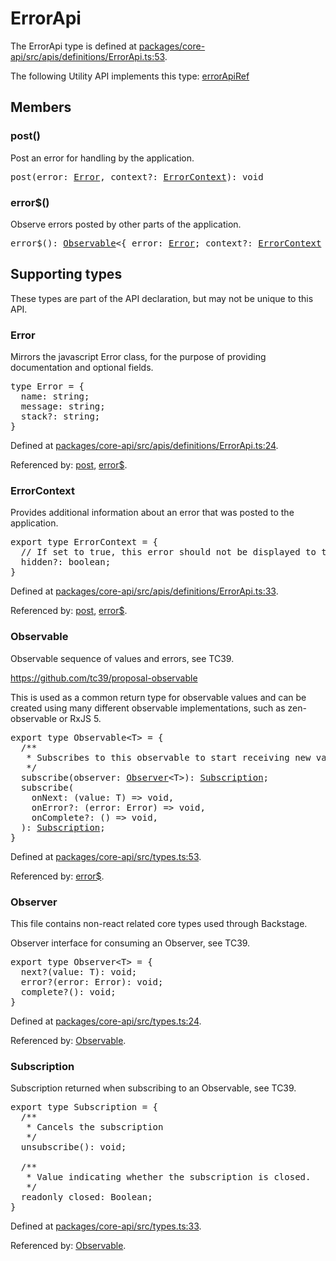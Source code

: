# ErrorApi

The ErrorApi type is defined at
[packages/core-api/src/apis/definitions/ErrorApi.ts:53](https://github.com/spotify/backstage/blob/0406ace29aba7332a98ff9ef9feedd65adc75223/packages/core-api/src/apis/definitions/ErrorApi.ts#L53).

The following Utility API implements this type: [errorApiRef](./README.md#error)

## Members

### post()

Post an error for handling by the application.

<pre>
post(error: <a href="#error">Error</a>, context?: <a href="#errorcontext">ErrorContext</a>): void
</pre>

### error\$()

Observe errors posted by other parts of the application.

<pre>
error$(): <a href="#observable">Observable</a>&lt;{ error: <a href="#error">Error</a>; context?: <a href="#errorcontext">ErrorContext</a> }&gt;
</pre>

## Supporting types

These types are part of the API declaration, but may not be unique to this API.

### Error

Mirrors the javascript Error class, for the purpose of providing documentation
and optional fields.

<pre>
type Error = {
  name: string;
  message: string;
  stack?: string;
}
</pre>

Defined at
[packages/core-api/src/apis/definitions/ErrorApi.ts:24](https://github.com/spotify/backstage/blob/0406ace29aba7332a98ff9ef9feedd65adc75223/packages/core-api/src/apis/definitions/ErrorApi.ts#L24).

Referenced by: [post](#post), [error\$](#error).

### ErrorContext

Provides additional information about an error that was posted to the
application.

<pre>
export type ErrorContext = {
  // If set to true, this error should not be displayed to the user. Defaults to false.
  hidden?: boolean;
}
</pre>

Defined at
[packages/core-api/src/apis/definitions/ErrorApi.ts:33](https://github.com/spotify/backstage/blob/0406ace29aba7332a98ff9ef9feedd65adc75223/packages/core-api/src/apis/definitions/ErrorApi.ts#L33).

Referenced by: [post](#post), [error\$](#error).

### Observable

Observable sequence of values and errors, see TC39.

https://github.com/tc39/proposal-observable

This is used as a common return type for observable values and can be created
using many different observable implementations, such as zen-observable or
RxJS 5.

<pre>
export type Observable&lt;T&gt; = {
  /**
   * Subscribes to this observable to start receiving new values.
   */
  subscribe(observer: <a href="#observer">Observer</a>&lt;T&gt;): <a href="#subscription">Subscription</a>;
  subscribe(
    onNext: (value: T) =&gt; void,
    onError?: (error: Error) =&gt; void,
    onComplete?: () =&gt; void,
  ): <a href="#subscription">Subscription</a>;
}
</pre>

Defined at
[packages/core-api/src/types.ts:53](https://github.com/spotify/backstage/blob/0406ace29aba7332a98ff9ef9feedd65adc75223/packages/core-api/src/types.ts#L53).

Referenced by: [error\$](#error).

### Observer

This file contains non-react related core types used through Backstage.

Observer interface for consuming an Observer, see TC39.

<pre>
export type Observer&lt;T&gt; = {
  next?(value: T): void;
  error?(error: Error): void;
  complete?(): void;
}
</pre>

Defined at
[packages/core-api/src/types.ts:24](https://github.com/spotify/backstage/blob/0406ace29aba7332a98ff9ef9feedd65adc75223/packages/core-api/src/types.ts#L24).

Referenced by: [Observable](#observable).

### Subscription

Subscription returned when subscribing to an Observable, see TC39.

<pre>
export type Subscription = {
  /**
   * Cancels the subscription
   */
  unsubscribe(): void;

  /**
   * Value indicating whether the subscription is closed.
   */
  readonly closed: Boolean;
}
</pre>

Defined at
[packages/core-api/src/types.ts:33](https://github.com/spotify/backstage/blob/0406ace29aba7332a98ff9ef9feedd65adc75223/packages/core-api/src/types.ts#L33).

Referenced by: [Observable](#observable).
